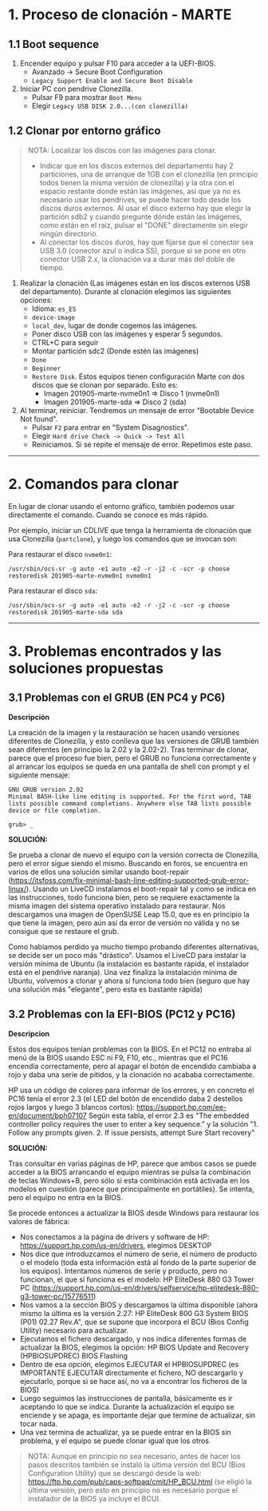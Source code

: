 
# 1. Proceso de clonación - MARTE

## 1.1 Boot sequence

1. Encender equipo y pulsar F10 para acceder a la UEFI-BIOS.
    * Avanzado -> Secure Boot Configuration
    * `Legacy Support Enable and Secure Boot Disable`
1. Iniciar PC con pendrive Clonezilla.
    * Pulsar F9 para mostrar `Boot Menu`
    * Elegir `Legacy USB DISK 2.0...(con clonezilla)`

## 1.2 Clonar por entorno gráfico

> NOTA: Localizar los discos con las imágenes para clonar.
>
> * Indicar que en los discos externos del departamento hay 2 particiones, una de arranque de 1GB con el clonezilla (en principio todos tienen la misma versión de clonezilla) y la otra con el espacio restante donde están las imágenes, así que ya no es necesario usar los pendrives, se puede hacer todo desde los discos duros externos. Al usar el disco externo hay que elegir la partición sdb2 y cuando pregunte dónde están las imágenes, como están en el raíz, pulsar el "DONE" directamente sin elegir ningún directorio.
> * Al conectar los discos duros, hay que fijarse que el conector sea USB 3.0 (conector azul o indica SS), porque si se pone en otro conector USB 2.x, la clonación va a durar más del doble de tiempo.

1. Realizar la clonación (Las imágenes están en los discos externos USB del departamento). Durante al clonación elegimos las siguientes opciones:
    * Idioma: `es_ES`
    * `device-image`
    * `local_dev`, lugar de donde cogemos las imágenes.
    * Poner disco USB con las imágenes y esperar 5 segundos.
    * CTRL+C para seguir
    * Montar partición sdc2 (Donde estén las imágenes)
    * `Done`
    * `Beginner`
    * `Restore Disk`. Estos equipos tienen configuración Marte con dos discos que se clonan por separado. Esto es:
        * Imagen 201905-marte-nvme0n1 => Disco 1 (nvme0n1)
        * Imagen 201905-marte-sda => Disco 2 (sda)
1. Al terminar, reiniciar. Tendremos un mensaje de error "Bootable Device Not found".
    * Pulsar `F2` para entrar en "System Disagnostics".
    * Elegir `Hard drive Check -> Quick -> Test All`
    * Reiniciamos. Si se repite el mensaje de error. Repetimos este paso.

---

# 2. Comandos para clonar

En lugar de clonar usando el entorno gráfico, también podemos usar directamente el comando. Cuando se conoce es más rápido.

Por ejemplo, iniciar un CDLIVE que tenga la herramienta de clonación que usa Clonezilla (`partclone`), y luego los comandos que se invocan son:

Para restaurar el disco `nvme0n1`:
```
/usr/sbin/ocs-sr -g auto -e1 auto -e2 -r -j2 -c -scr -p choose restoredisk 201905-marte-nvme0n1 nvme0n1
```

Para restaurar el disco `sda`:
```
/usr/sbin/ocs-sr -g auto -e1 auto -e2 -r -j2 -c -scr -p choose restoredisk 201905-marte-sda sda
```

---

# 3. Problemas encontrados y las soluciones propuestas

## 3.1 Problemas con el GRUB (EN PC4 y PC6)

**Descripción**

La creación de la imagen y la restauración se hacen usando versiones diferentes de Clonezilla, y esto conlleva que las versiones de GRUB también sean diferentes (en principio la 2.02 y la 2.02-2). Tras terminar de clonar, parece que el proceso fue bien, pero el GRUB no funciona correctamente y al arrancar los equipos se queda en una pantalla de shell con prompt y el siguiente mensaje:

```
GNU GRUB version 2.02
Minimal BASH-like line editing is supported. For the first word, TAB lists possible command completions. Anywhere else TAB lists possible device or file completion.

grub> _
```

**SOLUCIÓN:**

Se prueba a clonar de nuevo el equipo con la versión correcta de Clonezilla, pero el error sigue siendo el mismo. Buscando en foros, se encuentra en varios de ellos una solución similar usando boot-repair (https://itsfoss.com/fix-minimal-bash-line-editing-supported-grub-error-linux/). Usando un LiveCD instalamos el boot-repair tal y como se indica en las instrucciones, todo funciona bien, pero se requiere exactamente la misma imagen del sistema operativo instalado para restaurar. Nos descargamos una imagen de OpenSUSE Leap 15.0, que es en principio la que tiene la imagen, pero aún así da error de versión no válida y no se consigue que se restaure el grub.

Como habíamos perdido ya mucho tiempo probando diferentes alternativas, se decide ser un poco más "drástico". Usamos el LiveCD para instalar la versión mínima de Ubuntu (la instalación es bastante rápida, el instalador está en el pendrive naranja). Una vez finaliza la instalación mínima de Ubuntu, volvemos a clonar y ahora sí funciona todo bien (seguro que hay una solución más "elegante", pero esta es bastante rápida)

## 3.2 Problemas con la EFI-BIOS (PC12 y PC16)

**Descripcion**

Estos dos equipos tenían problemas con la BIOS. En el PC12 no entraba al menú de la BIOS usando ESC ni F9, F10, etc., mientras que el PC16 encendía correctamente, pero al apagar el botón de encendido cambiaba a rojo y daba una serie de pitidos, y la clonación no acababa correctamente.

HP usa un código de colores para informar de los errores, y en concreto el PC16 tenía el error 2.3 (el LED del botón de encendido daba 2 destellos rojos largos y luego 3 blancos cortos): https://support.hp.com/ee-en/document/bph07107 Según esta tabla, el error 2.3 es "The embedded controller policy requires the user to enter a key sequence." y la solución "1. Follow any prompts given. 2. If issue persists, attempt Sure Start recovery"

**SOLUCIÓN:**

Tras consultar en varias páginas de HP, parece que ambos casos se puede acceder a la BIOS arrancando el equipo mientras se pulsa la combinación de teclas Windows+B, pero sólo si esta combinación está activada en los modelos en cuestión (parece que principalmente en portátiles). Se intenta, pero el equipo no entra en la BIOS.

Se procede entonces a actualizar la BIOS desde Windows para restaurar los valores de fábrica:
* Nos conectamos a la página de drivers y software de HP: https://support.hp.com/us-en/drivers, elegimos DESKTOP
* Nos dice que introduzcamos el número de serie, el número de producto o el modelo (toda esta información está al fondo de la parte superior de los equipos). Intentamos números de serie y producto, pero no funcionan, el que sí funciona es el modelo: HP EliteDesk 880 G3 Tower PC (https://support.hp.com/us-en/drivers/selfservice/hp-elitedesk-880-g3-tower-pc/15776511)
* Nos vamos a la sección BIOS y descargamos la última disponible (ahora mismo la última es la versión 2.27: HP EliteDesk 800 G3 System BIOS (P01) 02.27 Rev.A", que se supone que incorpora el BCU (Bios Config Utility) necesario para actualizar.
* Ejecutamos el fichero descargado, y nos indica diferentes formas de actualizar la BIOS, elegimos la opción: HP BIOS Update and Recovery (HPBIOSUPDREC) BIOS Flashing
* Dentro de esa opción, elegimos EJECUTAR el HPBIOSUPDREC (es IMPORTANTE EJECUTAR directamente el fichero, NO descargarlo y ejecutarlo, porque si se hace así, no va a encontrar los ficheros de la BIOS)
* Luego seguimos las instrucciones de pantalla, básicamente es ir aceptando lo que se indica. Durante la actualización el equipo se enciende y se apaga, es importante dejar que termine de actualizar, sin tocar nada.
* Una vez termina de actualizar, ya se puede entrar en la BIOS sin problema, y el equipo se puede clonar igual que los otros

> NOTA: Aunque en principio no sea necesario, antes de hacer los pasos descritos también se instaló la última versión del BCU (Bios Configuration Utility) que se descargó desde la web: https://ftp.hp.com/pub/caps-softpaq/cmit/HP_BCU.html  (se eligió la última versión, pero esto en principio no es necesario porque el instalador de la BIOS ya incluye el BCU).
